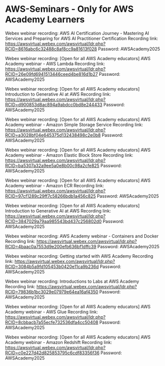 # AWS-Seminars - Only for AWS Academy Learners

Webex webinar recording: AWS AI Certification Journey - Mastering AI Services and Preparing for AWS AI Practitioner Certification
Recording link: https://awsvirtual.webex.com/awsvirtual/ldr.php?RCID=8616abc6c32488c8af8cc9a81613f028
Password: AWSAcademy2025


Webex webinar recording: [Open for all AWS Academy educators] AWS Academy webinar - AWS Lambda
Recording link: https://awsvirtual.webex.com/awsvirtual/ldr.php?RCID=26e09fd6941513446ceed4be816d1b27
Password: AWSAcademy2025


Webex webinar recording: [Open for all AWS Academy educators] Introduction to Generative AI at AWS
Recording link: https://awsvirtual.webex.com/awsvirtual/ldr.php?RCID=d900853d8ac894a9abdcc0bd8e244433
Password: AWSAcademy2025

 

Webex webinar recording: [Open for all AWS Academy educators] AWS Academy webinar - Amazon Simple Storage Service
Recording link: https://awsvirtual.webex.com/awsvirtual/ldr.php?RCID=a3028bf04e645375d132438498c2e0b8
Password: AWSAcademy2025

 

Webex webinar recording: [Open for all AWS Academy educators] AWS Academy webinar - Amazon Elastic Block Store
Recording link: https://awsvirtual.webex.com/awsvirtual/ldr.php?RCID=ba5307a32a9ee5a0e8b00c98a2cfe825
Password: AWSAcademy2025



Webex webinar recording: [Open for all AWS Academy educators] AWS Academy webinar - Amazon ECR
Recording link: https://awsvirtual.webex.com/awsvirtual/ldr.php?RCID=97cf1289c29ff7c58266bdb1a456c825
Password: AWSAcademy2025


 

Webex webinar recording: [Open for all AWS Academy educators] Introduction to Generative AI at AWS
Recording link: https://awsvirtual.webex.com/awsvirtual/ldr.php?RCID=3847029a79aa985543bd437c256802d0
Password: AWSAcademy2025




Webex webinar recording: AWS Academy webinar - Containers and Docker
Recording link: https://awsvirtual.webex.com/awsvirtual/ldr.php?RCID=4baac0a7553d9e200efb636bf1dffc39
Password: AWSAcademy2025


 

Webex webinar recording: Getting started with AWS Academy
Recording link: https://awsvirtual.webex.com/awsvirtual/ldr.php?RCID=3084b5a9fd105453b0420e11ca9b236d
Password: AWSAcademy2025


 

Webex webinar recording: Introductions to Labs at AWS Academy
Recording link: https://awsvirtual.webex.com/awsvirtual/ldr.php?RCID=79836b1bc3029e07979e64ea16af4350
Password: AWSAcademy2025


 

Webex webinar recording: [Open for all AWS Academy educators] AWS Academy webinar - AWS Glue
Recording link: https://awsvirtual.webex.com/awsvirtual/ldr.php?RCID=8cbbacb7a55ecfe732536dfa4cc50408
Password: AWSAcademy2025


 

Webex webinar recording: [Open for all AWS Academy educators] AWS Academy webinar - Amazon Redshift
Recording link: https://awsvirtual.webex.com/awsvirtual/ldr.php?RCID=c0e227d42d825853795c6cdf83356f36
Password: AWSAcademy2025
